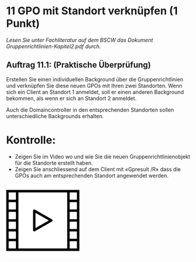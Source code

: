 ﻿# 11 GPO mit Standort verknüpfen (1 Punkt)
*Lesen Sie unter Fachliteratur auf dem BSCW das Dokument Gruppenrichtlinien-Kapitel2.pdf durch.*

## **Auftrag 11.1: (Praktische Überprüfung)**
Erstellen Sie einen individuellen Background über die Gruppenrichtlinien und verknüpfen Sie diese neuen GPOs mit Ihren zwei Standorten. Wenn sich ein Client an Standort 1 anmeldet, soll er einen anderen Background bekommen, als wenn er sich an Standort 2 anmeldet.

Auch die Domaincontroller in den entsprechenden Standorten sollen unterschiedliche Backgrounds erhalten.

# Kontrolle:


- Zeigen Sie im Video wo und wie Sie die neuen Gruppenrichtlinienobjekt für die Standorte erstellt haben. 
- Zeigen Sie anschliessend auf dem Client mit «Gpresult /R» dass die GPOs auch am entsprechenden Standort angewendet werden.

![IMAGES](images/Kontrolle.png) 
